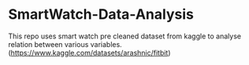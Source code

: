 # SmartWatch-Data-Analysis
This repo uses smart watch pre cleaned dataset from kaggle to analyse relation between various variables. (https://www.kaggle.com/datasets/arashnic/fitbit)
